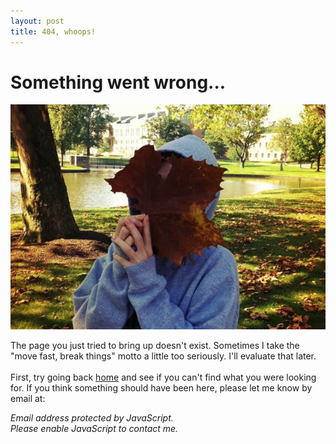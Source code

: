 ```yaml
---
layout: post
title: 404, whoops!
---
```

# Something went wrong...
![uh oh](/public/cargo/404.jpg)

The page you just tried to bring up doesn't exist. Sometimes I take the "move fast, break things" motto a little too seriously. I'll evaluate that later.
<br><br>
First, try going back [home](/) and see if you can't find what you were looking for. If you think something should have been here, please let me know by email at:
<SCRIPT TYPE="text/javascript">
<!--
mail='dreger.me'
mail=('comments' + '@' + mail)
document.write('<A href="mailto:' + mail + '">' + mail + '</a>')
//-->
</script>
<NOSCRIPT>
<em>Email address protected by JavaScript.<BR>
Please enable JavaScript to contact me.</em>
</NOSCRIPT>
